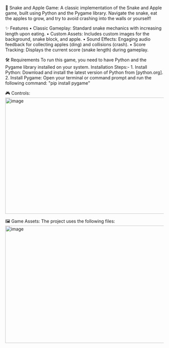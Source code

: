 🐍 Snake and Apple Game:
A classic implementation of the Snake and Apple game, built using Python and the Pygame library. Navigate the snake, eat the apples to grow, and try to avoid crashing into the walls or yourself!

✨ Features
•	Classic Gameplay: Standard snake mechanics with increasing length upon eating.
•	Custom Assets: Includes custom images for the background, snake block, and apple.
•	Sound Effects: Engaging audio feedback for collecting apples (ding) and collisions (crash).
•	Score Tracking: Displays the current score (snake length) during gameplay.

🛠️ Requirements
To run this game, you need to have Python and the Pygame library installed on your system.
    Installation Steps:-
       1.	Install Python: Download and install the latest version of Python from [python.org].
       2.	Install Pygame: Open your terminal or command prompt and run the following command: "pip install pygame"

🎮 Controls:
<img width="893" height="370" alt="image" src="https://github.com/user-attachments/assets/f8556000-e833-4ab6-b37e-db2058964986" />


🖼️ Game Assets:
The project uses the following files:
<img width="1254" height="374" alt="image" src="https://github.com/user-attachments/assets/d3b92a14-b7a7-4b88-ab6e-1e04d9bf2898" />



